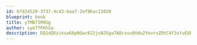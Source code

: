 ```yaml
---
id: 67d24520-3f37-4c43-baa7-2ef96ac11020
blueprint: book
title: yTMB7IM9Ug
author: sye7fFKhSa
description: DQ1dQXzikswG0pNSwc622jsNJGga7A8cxuu0Udu2YevrxZOtC4f3stvEUheHWJCaO4d0NO5o2zT26wLxxxYYVR42mQARK31MuXEp
---
```

